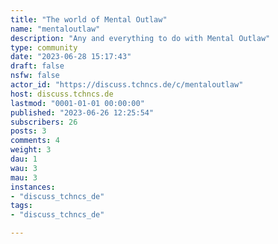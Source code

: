 ```yaml
---
title: "The world of Mental Outlaw" 
name: "mentaloutlaw"
description: "Any and everything to do with Mental Outlaw"
type: community
date: "2023-06-28 15:17:43"
draft: false
nsfw: false
actor_id: "https://discuss.tchncs.de/c/mentaloutlaw"
host: discuss.tchncs.de
lastmod: "0001-01-01 00:00:00"
published: "2023-06-26 12:25:54"
subscribers: 26
posts: 3
comments: 4
weight: 3
dau: 1
wau: 3
mau: 3
instances:
- "discuss_tchncs_de"
tags: 
- "discuss_tchncs_de"

---
```

